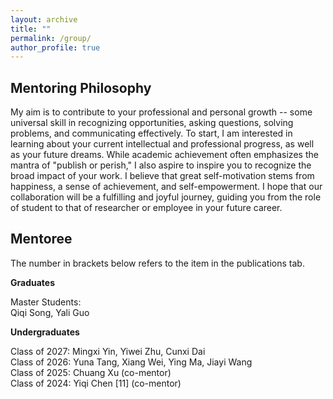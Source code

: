 ```yaml
---
layout: archive
title: ""
permalink: /group/
author_profile: true
---
```


Mentoring Philosophy
-
My aim is to contribute to your professional and personal growth -- some universal skill in recognizing opportunities, asking questions, solving problems, and communicating effectively. To start, I am interested in learning about your current intellectual and professional progress, as well as your future dreams. While academic achievement often emphasizes the mantra of "publish or perish," I also aspire to inspire you to recognize the broad impact of your work. I believe that great self-motivation stems from happiness, a sense of achievement, and self-empowerment. I hope that our collaboration will be a fulfilling and joyful journey, guiding you from the role of student to that of researcher or employee in your future career.

Mentoree
-
The number in brackets below refers to the item in the publications tab.

**Graduates**

Master Students:\
Qiqi Song, Yali Guo

**Undergraduates**

Class of 2027: Mingxi Yin, Yiwei Zhu, Cunxi Dai\
Class of 2026: Yuna Tang, Xiang Wei, Ying Ma, Jiayi Wang\
Class of 2025: Chuang Xu (co-mentor)\
Class of 2024: Yiqi Chen [11] (co-mentor)


